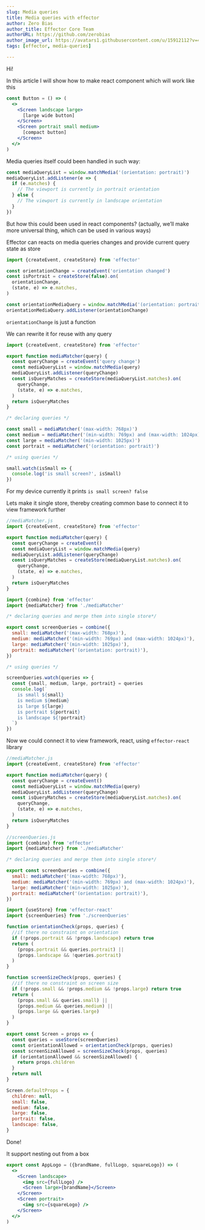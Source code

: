 ```yaml
---
slug: Media queries
title: Media queries with effector
author: Zero Bias
author_title: Effector Core Team
authorURL: https://github.com/zerobias
author_image_url: https://avatars1.githubusercontent.com/u/15912112?v=4
tags: [effector, media-queries]

---
```


Hi!

In this article I will show how to make react component which will work like this

<!--DOCUSAURUS_CODE_TABS-->

<!--JavaScript-->

```jsx
const Button = () => (
  <>
    <Screen landscape large>
      [large wide button]
    </Screen>
    <Screen portrait small medium>
      [compact button]
    </Screen>
  </>
)
```

<!--END_DOCUSAURUS_CODE_TABS-->

<!--truncate-->

Media queries itself could been handled in such way:

<!--DOCUSAURUS_CODE_TABS-->

<!--JavaScript-->

```js
const mediaQueryList = window.matchMedia('(orientation: portrait)')
mediaQueryList.addListener(e => {
  if (e.matches) {
    // The viewport is currently in portrait orientation
  } else {
    // The viewport is currently in landscape orientation
  }
})
```

<!--END_DOCUSAURUS_CODE_TABS-->

But how this could been used in react components? (actually, we’ll make more universal thing, which can be used in various ways)

Effector can reacts on media queries changes and provide current query state as store

<!--DOCUSAURUS_CODE_TABS-->

<!--JavaScript-->

```js
import {createEvent, createStore} from 'effector'

const orientationChange = createEvent('orientation changed')
const isPortrait = createStore(false).on(
  orientationChange,
  (state, e) => e.matches,
)

const orientationMediaQuery = window.matchMedia('(orientation: portrait)')
orientationMediaQuery.addListener(orientationChange)
```

<!--END_DOCUSAURUS_CODE_TABS-->

`orientationChange` is just a function

We can rewrite it for reuse with any query

<!--DOCUSAURUS_CODE_TABS-->

<!--JavaScript-->

```js
import {createEvent, createStore} from 'effector'

export function mediaMatcher(query) {
  const queryChange = createEvent('query change')
  const mediaQueryList = window.matchMedia(query)
  mediaQueryList.addListener(queryChange)
  const isQueryMatches = createStore(mediaQueryList.matches).on(
    queryChange,
    (state, e) => e.matches,
  )
  return isQueryMatches
}

/* declaring queries */

const small = mediaMatcher('(max-width: 768px)')
const medium = mediaMatcher('(min-width: 769px) and (max-width: 1024px)')
const large = mediaMatcher('(min-width: 1025px)')
const portrait = mediaMatcher('(orientation: portrait)')

/* using queries */

small.watch(isSmall => {
  console.log('is small screen?', isSmall)
})
```

<!--END_DOCUSAURUS_CODE_TABS-->

For my device currently it prints `is small screen? false`

Lets make it single store, thereby creating common base to connect it to view framework further

<!--DOCUSAURUS_CODE_TABS-->

<!--JavaScript-->

```js
//mediaMatcher.js
import {createEvent, createStore} from 'effector'

export function mediaMatcher(query) {
  const queryChange = createEvent()
  const mediaQueryList = window.matchMedia(query)
  mediaQueryList.addListener(queryChange)
  const isQueryMatches = createStore(mediaQueryList.matches).on(
    queryChange,
    (state, e) => e.matches,
  )
  return isQueryMatches
}
```

<!--END_DOCUSAURUS_CODE_TABS-->

<!--DOCUSAURUS_CODE_TABS-->

<!--JavaScript-->

```js
import {combine} from 'effector'
import {mediaMatcher} from './mediaMatcher'

/* declaring queries and merge them into single store*/

export const screenQueries = combine({
  small: mediaMatcher('(max-width: 768px)'),
  medium: mediaMatcher('(min-width: 769px) and (max-width: 1024px)'),
  large: mediaMatcher('(min-width: 1025px)'),
  portrait: mediaMatcher('(orientation: portrait)'),
})

/* using queries */

screenQueries.watch(queries => {
  const {small, medium, large, portrait} = queries
  console.log(`
    is small ${small}
    is medium ${medium}
    is large ${large}
    is portrait ${portrait}
    is landscape ${!portrait}
  `)
})
```

<!--END_DOCUSAURUS_CODE_TABS-->

Now we could connect it to view framework, react, using `effector-react` library

<!--DOCUSAURUS_CODE_TABS-->

<!--JavaScript-->

```js
//mediaMatcher.js
import {createEvent, createStore} from 'effector'

export function mediaMatcher(query) {
  const queryChange = createEvent()
  const mediaQueryList = window.matchMedia(query)
  mediaQueryList.addListener(queryChange)
  const isQueryMatches = createStore(mediaQueryList.matches).on(
    queryChange,
    (state, e) => e.matches,
  )
  return isQueryMatches
}
```

<!--END_DOCUSAURUS_CODE_TABS-->

<!--DOCUSAURUS_CODE_TABS-->

<!--JavaScript-->

```js
//screenQueries.js
import {combine} from 'effector'
import {mediaMatcher} from './mediaMatcher'

/* declaring queries and merge them into single store*/

export const screenQueries = combine({
  small: mediaMatcher('(max-width: 768px)'),
  medium: mediaMatcher('(min-width: 769px) and (max-width: 1024px)'),
  large: mediaMatcher('(min-width: 1025px)'),
  portrait: mediaMatcher('(orientation: portrait)'),
})
```

<!--END_DOCUSAURUS_CODE_TABS-->

<!--DOCUSAURUS_CODE_TABS-->

<!--JavaScript-->

```js
import {useStore} from 'effector-react'
import {screenQueries} from './screenQueries'

function orientationCheck(props, queries) {
  //if there no constraint on orientation
  if (!props.portrait && !props.landscape) return true
  return (
    (props.portrait && queries.portrait) ||
    (props.landscape && !queries.portrait)
  )
}

function screenSizeCheck(props, queries) {
  //if there no constraint on screen size
  if (!props.small && !props.medium && !props.large) return true
  return (
    (props.small && queries.small) ||
    (props.medium && queries.medium) ||
    (props.large && queries.large)
  )
}

export const Screen = props => {
  const queries = useStore(screenQueries)
  const orientationAllowed = orientationCheck(props, queries)
  const screenSizeAllowed = screenSizeCheck(props, queries)
  if (orientationAllowed && screenSizeAllowed) {
    return props.children
  }
  return null
}

Screen.defaultProps = {
  children: null,
  small: false,
  medium: false,
  large: false,
  portrait: false,
  landscape: false,
}
```

<!--END_DOCUSAURUS_CODE_TABS-->

Done!

It support nesting out from a box

<!--DOCUSAURUS_CODE_TABS-->

<!--JavaScript-->

```jsx
export const AppLogo = ({brandName, fullLogo, squareLogo}) => (
  <>
    <Screen landscape>
      <img src={fullLogo} />
      <Screen large>{brandName}</Screen>
    </Screen>
    <Screen portrait>
      <img src={squareLogo} />
    </Screen>
  </>
)
```

<!--END_DOCUSAURUS_CODE_TABS-->
